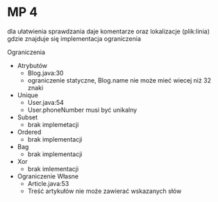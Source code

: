 # MP 4

dla ułatwienia sprawdzania daje komentarze oraz lokalizacje (plik:linia) gdzie znajduje się implementacja ograniczenia

Ograniczenia

- Atrybutów 
  - Blog.java:30
  - ograniczenie statyczne, Blog.name nie może mieć wiecej niż 32 znaki
- Unique
  - User.java:54
  - User.phoneNumber musi być unikalny
- Subset
  - brak implemetacji
- Ordered
  - brak implementacji
- Bag
  - brak implementacji
- Xor
  - brak imlementacji
- Ograniczenie Własne
  - Article.java:53
  - Treść artykułów nie może zawierać wskazanych słów